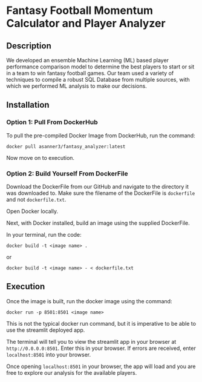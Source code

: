 # Fantasy Football Momentum Calculator and Player Analyzer
## Description
We developed an ensemble Machine Learning (ML) based player performance comparison model to determine the best players to start or sit in a team to win fantasy football games. Our team used a variety of techniques to compile a robust SQL Database from multiple sources, with which we performed ML analysis to make our decisions.


## Installation

### Option 1: Pull From DockerHub
To pull the pre-compiled Docker Image from DockerHub, run the command: 

`docker pull asanner3/fantasy_analyzer:latest`

Now move on to execution.

### Option 2: Build Yourself From DockerFile
Download the DockerFile from our GitHub and navigate to the directory it was downloaded to. Make sure the filename of the DockerFile is `dockerfile` and not `dockerfile.txt`. 

Open Docker locally.

Next, with Docker installed, build an image using the supplied DockerFile.

In your terminal, run the code:

`docker build -t <image name> .`

or

`docker build -t <image name> - < dockerfile.txt`


## Execution
Once the image is built, run the docker image using the command:

`docker run -p 8501:8501 <image name>`

This is not the typical docker run command, but it is imperative to be able to use the streamlit deployed app.

The terminal will tell you to view the streamlit app in your browser at `http://0.0.0.0:8501`. Enter this in your browser. If errors are received, enter `localhost:8501` into your browser.

Once opening `localhost:8501` in your browser, the app will load and you are free to explore our analysis for the available players.
